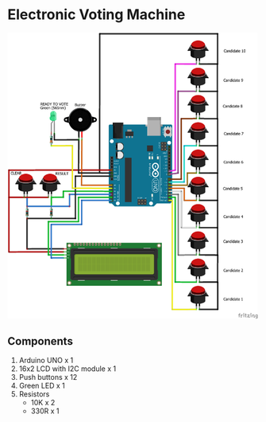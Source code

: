 # Electronic Voting Machine

![Circuit Diagram](./Circuit.png)

## Components
 1. Arduino UNO x 1
 2. 16x2 LCD with I2C module x 1
 3. Push buttons x 12
 4. Green LED x 1
 5. Resistors
      - 10K x 2
      - 330R x 1